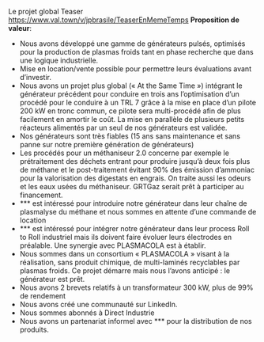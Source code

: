 Le projet global
Teaser https://www.val.town/v/jpbrasile/TeaserEnMemeTemps 
**Proposition de valeur**:


-	Nous avons développé une gamme de générateurs pulsés, optimisés pour la production de plasmas froids tant en phase recherche que dans une logique industrielle.
-	Mise en location/vente possible pour permettre leurs évaluations avant d’investir. 
-	Nous avons un projet plus global (« At the Same Time ») intégrant le générateur précédent pour conduire en trois ans l’optimisation d’un procédé pour le conduire à un TRL 7 grâce à la mise en place d’un pilote 200 kW en tronc commun, ce pilote sera multi-procédé afin de plus facilement en amortir le coût. La mise en parallèle de plusieurs petits réacteurs alimentés par un seul de nos générateurs est validée.  
-	Nos générateurs sont très fiables (15 ans sans maintenance et sans panne sur notre première génération de générateurs) 
-	Les procédés pour un méthaniseur 2.0 concerne par exemple le prétraitement des déchets entrant pour produire jusqu’à deux fois plus de méthane et le post-traitement évitant 90% des émission d’ammoniac pour la valorisation des digestats en engrais. On traite aussi les odeurs et les eaux usées du méthaniseur. GRTGaz serait prêt à participer au financement.
-	*** est intéressé pour introduire notre générateur dans leur chaîne de plasmalyse du méthane et nous sommes en attente d’une commande de location 
-	*** est intéressé pour intégrer notre générateur dans leur process Roll to Roll industriel mais ils doivent faire évoluer leurs électrodes en préalable. Une synergie avec PLASMACOLA est à établir. 
-	Nous sommes dans un consortium « PLASMACOLA » visant à la réalisation, sans produit chimique, de multi-laminés recyclables par plasmas froids. Ce projet démarre mais nous l’avons anticipé : le générateur est prêt.   
-	Nous avons 2 brevets relatifs à un transformateur 300 kW, plus de 99% de rendement 
-	Nous avons créé une communauté sur LinkedIn. 
-	Nous sommes abonnés à Direct Industrie 
-	Nous avons un partenariat informel avec ***  pour la distribution de nos produits.

